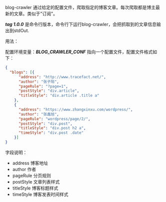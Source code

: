 blog-crawler 通过给定的配置文件，爬取指定的博客文章。每次爬取都是博主最新的文章。类似于"订阅"。

**_tag 1.0.0_** 是命令行版本，命令行下运行blog-crawler，会把抓取到的文章信息输出到stdOut.

用法：

配置环境变量：_**BLOG_CRAWLER_CONF**_ 指向一个配置文件，配置文件格式如下：
``` json
{
  "blogs": [{
      "address": "http://www.tracefact.net/",
      "author": "张子阳",
      "pageRule": "?page=1",
      "postStyle": "div.article",
      "titleStyle": "div.article .title a"
    },
    {
      "address": "https://www.zhangxinxu.com/wordpress/",
      "author": "张鑫旭",
      "pageRule": "wordpress/page/2/",
      "postStyle": "div.post",
      "titleStyle": "div.post h2 a",
      "timeStyle": "div.post .date"
    }]
}
```
字段说明：
* address 博客地址
* author 作者
* pageRule 分页规则
* postStyle 文章列表样式
* titleStyle 博客标题样式
* timeStyle 博客发表时间样式

